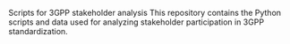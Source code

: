 Scripts for 3GPP stakeholder analysis
This repository contains the Python scripts and data used for analyzing stakeholder participation in 3GPP standardization.
